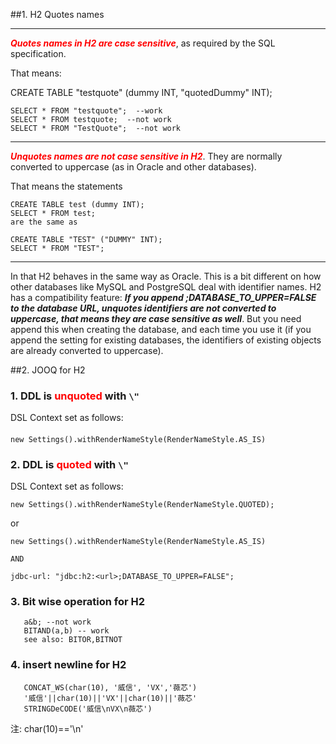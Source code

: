 ##1. H2 Quotes names

------------------------------------------
<font color=red>***Quotes names in H2 are case sensitive***</font>, as required by the SQL specification.


That means:

CREATE TABLE "testquote" (dummy INT, "quotedDummy" INT);

```
SELECT * FROM "testquote";  --work
SELECT * FROM testquote;  --not work
SELECT * FROM "TestQuote";  --not work
```
------------------------------------------

<font color=red bold="">***Unquotes names are not case sensitive in H2***</font>. They are normally converted to uppercase (as in Oracle and other databases).

That means the statements

```
CREATE TABLE test (dummy INT);
SELECT * FROM test;
are the same as

CREATE TABLE "TEST" ("DUMMY" INT);
SELECT * FROM "TEST";
```

------------------------------------------

In that H2 behaves in the same way as Oracle.
This is a bit different on how other databases like MySQL and PostgreSQL deal with identifier names.
H2 has a compatibility feature: ***If you append ;DATABASE_TO_UPPER=FALSE to the database URL,
unquotes identifiers are not converted to uppercase, that means they are case sensitive as well***.
But you need append this when creating the database, and each time you use it
(if you append the setting for existing databases, the identifiers of existing objects are already converted to uppercase).

##2. JOOQ for H2

### 1. DDL is <font color=red>unquoted</font> with ```\"```
DSL Context set as follows:
####
    new Settings().withRenderNameStyle(RenderNameStyle.AS_IS)

### 2. DDL is <font color=red>quoted</font> with ```\"```
DSL Context set as follows:
```
new Settings().withRenderNameStyle(RenderNameStyle.QUOTED);
```
    
or
```
new Settings().withRenderNameStyle(RenderNameStyle.AS_IS)   
   
AND 

jdbc-url: "jdbc:h2:<url>;DATABASE_TO_UPPER=FALSE";
```

### 3. Bit wise operation for H2
```
   a&b; --not work
   BITAND(a,b) -- work
   see also: BITOR,BITNOT
```

### 4. insert newline for H2

```
   CONCAT_WS(char(10), '威信', 'VX','薇芯')
   '威信'||char(10)||'VX'||char(10)||'薇芯'
   STRINGDeCODE('威信\nVX\n薇芯')
```
   注: char(10)=='\n'